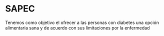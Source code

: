 # SAPEC
Tenemos como objetivo el ofrecer a las personas con diabetes una opción alimentaria sana y de acuerdo con sus limitaciones por la enfermedad

